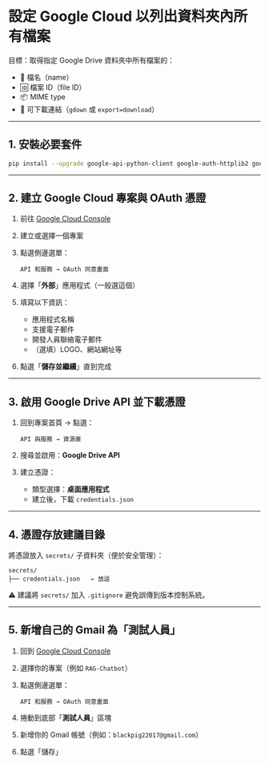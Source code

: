 # 設定 Google Cloud 以列出資料夾內所有檔案

目標：取得指定 Google Drive 資料夾中所有檔案的：

* 📄 檔名（name）
* 🆔 檔案 ID（file ID）
* 📦 MIME type
* 🔗 可下載連結（`gdown` 或 `export=download`）

---

## 1. 安裝必要套件

```bash
pip install --upgrade google-api-python-client google-auth-httplib2 google-auth-oauthlib
```

---

## 2. 建立 Google Cloud 專案與 OAuth 憑證

1. 前往 [Google Cloud Console](https://console.cloud.google.com/)

2. 建立或選擇一個專案

3. 點選側邊選單：

   ```
   API 和服務 → OAuth 同意畫面
   ```

4. 選擇「**外部**」應用程式（一般選這個）

5. 填寫以下資訊：

   * 應用程式名稱
   * 支援電子郵件
   * 開發人員聯絡電子郵件
   * （選填）LOGO、網站網址等

6. 點選「**儲存並繼續**」直到完成

---

## 3. 啟用 Google Drive API 並下載憑證

1. 回到專案首頁 → 點選：

   ```
   API 與服務 → 資源庫
   ```

2. 搜尋並啟用：**Google Drive API**

3. 建立憑證：

   * 類型選擇：**桌面應用程式**
   * 建立後，下載 `credentials.json`

---

## 4. 憑證存放建議目錄

將憑證放入 `secrets/` 子資料夾（便於安全管理）：

```
secrets/
├── credentials.json   ← 放這
```

⚠️ 建議將 `secrets/` 加入 `.gitignore` 避免誤傳到版本控制系統。

---

## 5. 新增自己的 Gmail 為「測試人員」

1. 回到 [Google Cloud Console](https://console.cloud.google.com/)

2. 選擇你的專案（例如 `RAG-Chatbot`）

3. 點選側邊選單：

   ```
   API 和服務 → OAuth 同意畫面
   ```

4. 捲動到底部「**測試人員**」區塊

5. 新增你的 Gmail 帳號（例如：`blackpig22017@gmail.com`）

6. 點選「儲存」
